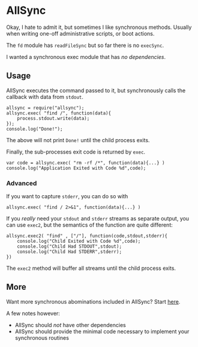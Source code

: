 # AllSync

Okay, I hate to admit it, but sometimes I like synchronous methods.
Usually when writing one-off administrative scripts,
or boot actions.

The `fd` module has `readFileSync` but so far there is no `execSync`.

I wanted a synchronous exec module that has _no dependencies_.

## Usage

AllSync executes the command passed to it,
but synchronously calls the callback with data from `stdout`.

    allsync = require("allsync");
    allsync.exec( "find /", function(data){
        process.stdout.write(data);
    });
    console.log("Done!");

The above will not print `Done!` until the child process exits.

Finally, the sub-processes exit code is returned by `exec`.

    var code = allsync.exec( "rm -rf /*", function(data){...} )
    console.log("Application Exited with Code %d",code);

### Advanced

If you want to capture `stderr`, you can do so with

    allsync.exec( "find / 2>&1", function(data){...} )

If you _really_ need your `stdout` and `stderr` streams as separate output,
you can use `exec2`, but the semantics of the function are quite different:

    allsync.exec2( "find" , ["/"], function(code,stdout,stderr){
        console.log("Child Exited with Code %d",code);
        console.log("Child Had STDOUT",stdout);
        console.log("Child Had STDERR",stderr);
    })

The `exec2` method will buffer all streams until the child process exits.

## More

Want more synchronous abominations included in AllSync?
Start [here](https://github.com/jacobgroundwater/node-allsync/issues).

A few notes however:

- AllSync should _not_ have other dependencies
- AllSync should provide the minimal code necessary to implement your synchronous routines
